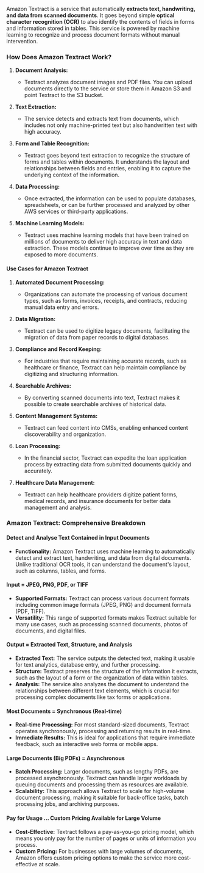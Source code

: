Amazon Textract is a service that automatically **extracts text, handwriting, and data from scanned documents**. It goes beyond simple **optical character recognition (OCR)** to also identify the contents of fields in forms and information stored in tables. This service is powered by machine learning to recognize and process document formats without manual intervention.

### How Does Amazon Textract Work?

1. **Document Analysis:**
    
    - Textract analyzes document images and PDF files. You can upload documents directly to the service or store them in Amazon S3 and point Textract to the S3 bucket.
2. **Text Extraction:**
    
    - The service detects and extracts text from documents, which includes not only machine-printed text but also handwritten text with high accuracy.
3. **Form and Table Recognition:**
    
    - Textract goes beyond text extraction to recognize the structure of forms and tables within documents. It understands the layout and relationships between fields and entries, enabling it to capture the underlying context of the information.
4. **Data Processing:**
    
    - Once extracted, the information can be used to populate databases, spreadsheets, or can be further processed and analyzed by other AWS services or third-party applications.
5. **Machine Learning Models:**
    
    - Textract uses machine learning models that have been trained on millions of documents to deliver high accuracy in text and data extraction. These models continue to improve over time as they are exposed to more documents.

#### Use Cases for Amazon Textract

1. **Automated Document Processing:**
    
    - Organizations can automate the processing of various document types, such as forms, invoices, receipts, and contracts, reducing manual data entry and errors.
2. **Data Migration:**
    
    - Textract can be used to digitize legacy documents, facilitating the migration of data from paper records to digital databases.
3. **Compliance and Record Keeping:**
    
    - For industries that require maintaining accurate records, such as healthcare or finance, Textract can help maintain compliance by digitizing and structuring information.
4. **Searchable Archives:**
    
    - By converting scanned documents into text, Textract makes it possible to create searchable archives of historical data.
5. **Content Management Systems:**
    
    - Textract can feed content into CMSs, enabling enhanced content discoverability and organization.
6. **Loan Processing:**
    
    - In the financial sector, Textract can expedite the loan application process by extracting data from submitted documents quickly and accurately.
7. **Healthcare Data Management:**
    
    - Textract can help healthcare providers digitize patient forms, medical records, and insurance documents for better data management and analysis.

### Amazon Textract: Comprehensive Breakdown

#### Detect and Analyse Text Contained in Input Documents

- **Functionality:** Amazon Textract uses machine learning to automatically detect and extract text, handwriting, and data from digital documents. Unlike traditional OCR tools, it can understand the document's layout, such as columns, tables, and forms.

#### Input = JPEG, PNG, PDF, or TIFF

- **Supported Formats:** Textract can process various document formats including common image formats (JPEG, PNG) and document formats (PDF, TIFF).
- **Versatility:** This range of supported formats makes Textract suitable for many use cases, such as processing scanned documents, photos of documents, and digital files.

#### Output = Extracted Text, Structure, and Analysis

- **Extracted Text:** The service outputs the detected text, making it usable for text analytics, database entry, and further processing.
- **Structure:** Textract preserves the structure of the information it extracts, such as the layout of a form or the organization of data within tables.
- **Analysis:** The service also analyzes the document to understand the relationships between different text elements, which is crucial for processing complex documents like tax forms or applications.

#### Most Documents = Synchronous (Real-time)

- **Real-time Processing:** For most standard-sized documents, Textract operates synchronously, processing and returning results in real-time.
- **Immediate Results:** This is ideal for applications that require immediate feedback, such as interactive web forms or mobile apps.

#### Large Documents (Big PDFs) = Asynchronous

- **Batch Processing:** Larger documents, such as lengthy PDFs, are processed asynchronously. Textract can handle larger workloads by queuing documents and processing them as resources are available.
- **Scalability:** This approach allows Textract to scale for high-volume document processing, making it suitable for back-office tasks, batch processing jobs, and archiving purposes.

#### Pay for Usage ... Custom Pricing Available for Large Volume

- **Cost-Effective:** Textract follows a pay-as-you-go pricing model, which means you only pay for the number of pages or units of information you process.
- **Custom Pricing:** For businesses with large volumes of documents, Amazon offers custom pricing options to make the service more cost-effective at scale.